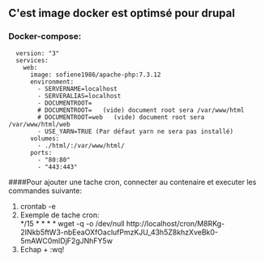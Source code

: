 ## C'est image docker est optimsé pour drupal

### Docker-compose:

      version: "3"
      services:
        web:
          image: sofiene1986/apache-php:7.3.12
          environment:
            - SERVERNAME=localhost
            - SERVERALIAS=localhost
            - DOCUMENTROOT=
            # DOCUMENTROOT=   (vide) document root sera /var/www/html
            # DOCUMENTROOT=web   (vide) document root sera /var/www/html/web
            - USE_YARN=TRUE (Par défaut yarn ne sera pas installé)
          volumes:
            - ./html/:/var/www/html/
          ports:
            - "80:80"
            - "443:443"

####Pour ajouter une tache cron, connecter au contenaire et executer les commandes suivante:
1) crontab -e
2) Exemple de tache cron:  
   */15 * * * * wget -q -o /dev/null http://localhost/cron/M8RKg-2INkb5ftW3-nbEeaOXfOaclufPmzKJU_43h5Z8khzXveBk0-5mAWC0mIDjF2gJNhFY5w
3) Echap + :wq!      
